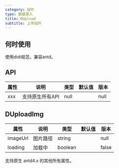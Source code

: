 ```yaml
---
category: 组件
type: 数据录入
title: DUpload
subtitle: 上传组件
---
```


## 何时使用
 
使用didi规范，兼容antd。

## API

| 属性 | 说明 | 类型 | 默认值 | 版本 |
| --- | --- | --- | --- | --- |
| xxx | 支持原生所有API | null  | | null |  |

## DUploadImg

| 属性 | 说明 | 类型 | 默认值 | 版本 |
| --- | --- | --- | --- | --- |
| imageUrl |  图片路径 | string  | | null |  |
| loading |  加载中 | boolean  | | false |  |

支持原生 antd4.x 的其他所有属性。


